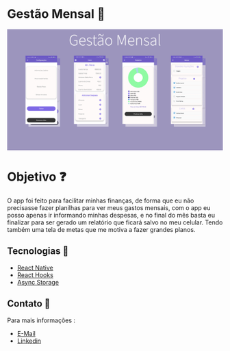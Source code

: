 # Gestão Mensal :iphone:


![Screenshots](https://github.com/allandev7/GestaoVida/blob/master/Mobile%20Screenshots.png)


# Objetivo :question:
O app foi feito para facilitar minhas finanças, de forma que eu não precisasse fazer planilhas para ver meus gastos mensais,
com o app eu posso apenas ir informando minhas despesas, e no final do mês basta eu finalizar para ser gerado um relatório 
que ficará salvo no meu celular. Tendo também uma tela de metas que me motiva a fazer grandes planos.



## Tecnologias :rocket:

* [React Native](https://reactnative.dev/)
* [React Hooks](https://pt-br.reactjs.org/docs/hooks-intro.html)
* [Async Storage](https://github.com/react-native-community/async-storage)

## Contato :email:
Para mais informações :

* [E-Mail](mailto:allansilvapereira10@gmail.com)
* [Linkedin](https://www.linkedin.com/in/allan-da-silva-pereira-228203161/?originalSubdomain=br)
